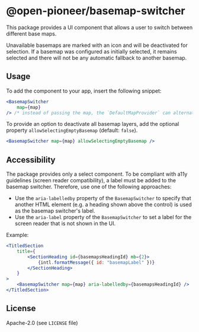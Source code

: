 # @open-pioneer/basemap-switcher

This package provides a UI component that allows a user to switch between different base maps.

Unavailable basemaps are marked with an icon and will be deactivated for selection. If a basemap was configured as initially selected, it remains selected and there will not be any automatic fallback to another basemap.

## Usage

To add the component to your app, insert the following snippet:

```jsx
<BasemapSwitcher
    map={map}
/> /* instead of passing the map, the `DefaultMapProvider` can alternatively be used */
```

To provide an option to deactivate all basemap layers, add the optional property `allowSelectingEmptyBasemap` (default: `false`).

```jsx
<BasemapSwitcher map={map} allowSelectingEmptyBasemap />
```

## Accessibility

The package provides only a select component.
To be compliant with a11y guidelines (screen reader compatibility), a label must be added to the basemap switcher.
Therefore, use one of the following approaches:

- Use the `aria-labelledby` property of the `BasemapSwitcher` to specify that another HTML element (e.g. a heading shown above the control) is used as the basemap switcher's label.
- Use the `aria-label` property of the `BasemapSwitcher` to set a label for the screen reader that is not shown in the UI.

Example:

```jsx
<TitledSection
    title={
        <SectionHeading id={basemapsHeadingId} mb={2}>
            {intl.formatMessage({ id: "basemapLabel" })}
        </SectionHeading>
    }
>
    <BasemapSwitcher map={map} aria-labelledby={basemapsHeadingId} />
</TitledSection>
```

## License

Apache-2.0 (see `LICENSE` file)

